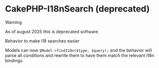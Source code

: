 CakePHP-I18nSearch (deprecated)
===============================

> [!WARNING]
> As of august 2025 this is deprecated software.

Behavior to make i18 searches easier

Models can now `$Model->findI18n($type, $query);` and the behavior will parse all conditions and rewrite
them to have them match the relevant i18n bindings.

